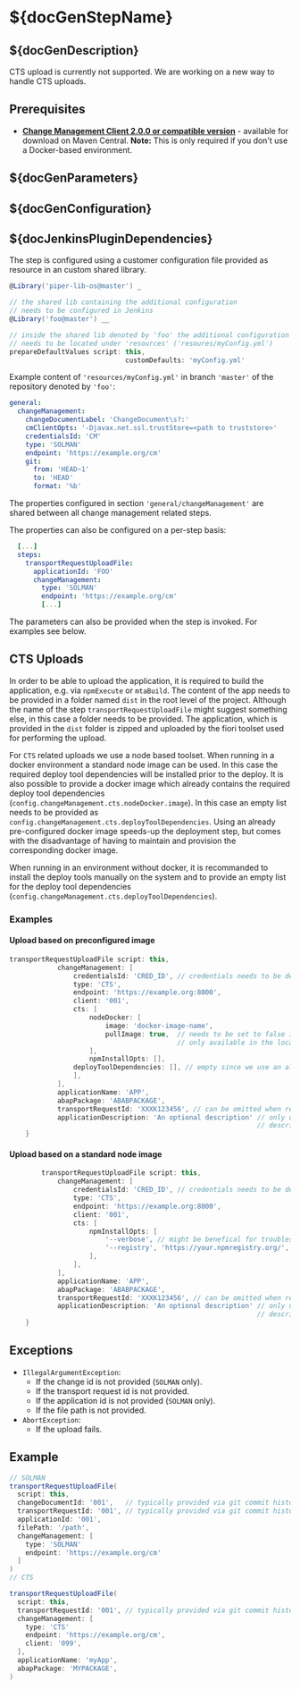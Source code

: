 # ${docGenStepName}

## ${docGenDescription}

CTS upload is currently not supported. We are working on a new way to handle CTS uploads.

## Prerequisites

* **[Change Management Client 2.0.0 or compatible version](http://central.maven.org/maven2/com/sap/devops/cmclient/dist.cli/)** - available for download on Maven Central. **Note:** This is only required if you don't use a Docker-based environment.

## ${docGenParameters}

## ${docGenConfiguration}

## ${docJenkinsPluginDependencies}

The step is configured using a customer configuration file provided as
resource in an custom shared library.

```groovy
@Library('piper-lib-os@master') _

// the shared lib containing the additional configuration
// needs to be configured in Jenkins
@Library('foo@master') __

// inside the shared lib denoted by 'foo' the additional configuration file
// needs to be located under 'resources' ('resoures/myConfig.yml')
prepareDefaultValues script: this,
                             customDefaults: 'myConfig.yml'
```

Example content of `'resources/myConfig.yml'` in branch `'master'` of the repository denoted by
`'foo'`:

```yaml
general:
  changeManagement:
    changeDocumentLabel: 'ChangeDocument\s?:'
    cmClientOpts: '-Djavax.net.ssl.trustStore=<path to truststore>'
    credentialsId: 'CM'
    type: 'SOLMAN'
    endpoint: 'https://example.org/cm'
    git:
      from: 'HEAD~1'
      to: 'HEAD'
      format: '%b'
```

The properties configured in section `'general/changeManagement'` are shared between all change management related steps.

The properties can also be configured on a per-step basis:

```yaml
  [...]
  steps:
    transportRequestUploadFile:
      applicationId: 'FOO'
      changeManagement:
        type: 'SOLMAN'
        endpoint: 'https://example.org/cm'
        [...]
```

The parameters can also be provided when the step is invoked. For examples see below.

## CTS Uploads

In order to be able to upload the application, it is required to build the application, e.g. via `npmExecute`
or `mtaBuild`. The content of the app needs to be provided in a folder named `dist` in the root level of the project.
Although the name of the step `transportRequestUploadFile` might suggest something else, in this case a folder needs
to be provided. The application, which is provided in the `dist` folder is zipped and uploaded by the fiori toolset
used for performing the upload.

For `CTS` related uploads we use a node based toolset. When running in a docker environment a standard node
image can be used. In this case the required deploy tool dependencies will be installed prior to the deploy.
It is also possible to provide a docker image which already contains the required deploy tool
dependencies (`config.changeManagement.cts.nodeDocker.image`). In this case an empty list needs to be provided
as `config.changeManagement.cts.deployToolDependencies`. Using an already pre-configured docker image speeds-up
the deployment step, but comes with the disadvantage of having
to maintain and provision the corresponding docker image.

When running in an environment without docker, it is recommanded to install the deploy tools manually on the
system and to provide an empty list for the deploy tool dependencies (`config.changeManagement.cts.deployToolDependencies`).

### Examples

#### Upload based on preconfigured image

```groovy
transportRequestUploadFile script: this,
            changeManagement: [
                credentialsId: 'CRED_ID', // credentials needs to be defined inside Jenkins
                type: 'CTS',
                endpoint: 'https://example.org:8000',
                client: '001',
                cts: [
                    nodeDocker: [
                        image: 'docker-image-name',
                        pullImage: true,  // needs to be set to false in case the image is
                                          // only available in the local docker cache (not recommended)
                    ],
                    npmInstallOpts: [],
                deployToolDependencies: [], // empty since we use an already preconfigured image
                ],
            ],
            applicationName: 'APP',
            abapPackage: 'ABABPACKAGE',
            transportRequestId: 'XXXK123456', // can be omitted when resolved via commit history
            applicationDescription: 'An optional description' // only used in case a new application is deployed
                                                              // description is not updated for re-deployments
    }

```

#### Upload based on a standard node image

```groovy
        transportRequestUploadFile script: this,
            changeManagement: [
                credentialsId: 'CRED_ID', // credentials needs to be defined inside Jenkins
                type: 'CTS',
                endpoint: 'https://example.org:8000',
                client: '001',
                cts: [
                    npmInstallOpts: [
                        '--verbose', // might be benefical for troubleshooting
                        '--registry', 'https://your.npmregistry.org/', // an own registry can be specified here
                    ],
                ],
            ],
            applicationName: 'APP',
            abapPackage: 'ABABPACKAGE',
            transportRequestId: 'XXXK123456', // can be omitted when resolved via commit history
            applicationDescription: 'An optional description' // only used in case a new application is deployed
                                                              // description is not updated for re-deployments
    }

```

## Exceptions

* `IllegalArgumentException`:
  * If the change id is not provided (`SOLMAN` only).
  * If the transport request id is not provided.
  * If the application id is not provided (`SOLMAN` only).
  * If the file path is not provided.
* `AbortException`:
  * If the upload fails.

## Example

```groovy
// SOLMAN
transportRequestUploadFile(
  script: this,
  changeDocumentId: '001',   // typically provided via git commit history
  transportRequestId: '001', // typically provided via git commit history
  applicationId: '001',
  filePath: '/path',
  changeManagement: [
    type: 'SOLMAN'
    endpoint: 'https://example.org/cm'
  ]
)
// CTS

transportRequestUploadFile(
  script: this,
  transportRequestId: '001', // typically provided via git commit history
  changeManagement: [
    type: 'CTS'
    endpoint: 'https://example.org/cm',
    client: '099',
  ],
  applicationName: 'myApp',
  abapPackage: 'MYPACKAGE',
)
```
